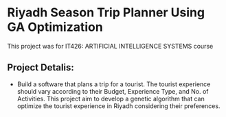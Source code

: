 # Riyadh Season Trip Planner Using GA Optimization
This project was for IT426: ARTIFICIAL INTELLIGENCE SYSTEMS course 

## Project Detalis:
- Build a software that plans a trip for a tourist. The tourist experience should vary according to their Budget, Experience Type, and No. of Activities. This project aim to develop a genetic algorithm that can optimize the tourist experience in Riyadh considering their preferences.
